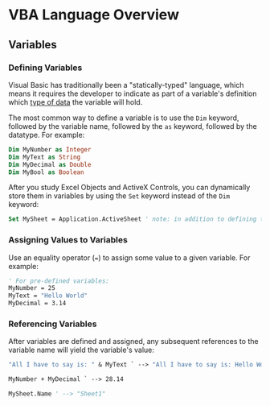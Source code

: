# VBA Language Overview

## Variables

### Defining Variables

Visual Basic has traditionally been a "statically-typed" language, which means it requires the developer to indicate as part of a variable's definition which [type of data](https://msdn.microsoft.com/en-us/vba/language-reference-vba/articles/data-types) the variable will hold.

The most common way to define a variable is to use the `Dim` keyword, followed by the variable name, followed by the `as` keyword, followed by the datatype. For example:

```vb
Dim MyNumber as Integer
Dim MyText as String
Dim MyDecimal as Double
Dim MyBool as Boolean
```

After you study Excel Objects and ActiveX Controls, you can dynamically store them in variables by using the `Set` keyword instead of the `Dim` keyword:

```vb
Set MySheet = Application.ActiveSheet ' note: in addition to defining the variable, this also assigns it a value
```

### Assigning Values to Variables

Use an equality operator (`=`) to assign some value to a given variable. For example:

```vb
' For pre-defined variables:
MyNumber = 25
MyText = "Hello World"
MyDecimal = 3.14
```

### Referencing Variables

After variables are defined and assigned, any subsequent references to the variable name will yield the variable's value:

```vb
"All I have to say is: " & MyText ` --> "All I have to say is: Hello World"
```

```vb
MyNumber + MyDecimal ` --> 28.14
```

```vb
MySheet.Name ' --> "Sheet1"
```
